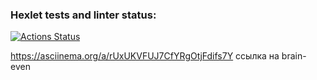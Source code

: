 ### Hexlet tests and linter status:
[![Actions Status](https://github.com/failler815/qa-auto-engineer-javascript-project-44/actions/workflows/hexlet-check.yml/badge.svg)](https://github.com/failler815/qa-auto-engineer-javascript-project-44/actions)

https://asciinema.org/a/rUxUKVFUJ7CfYRgOtjFdifs7Y ссылка на brain-even